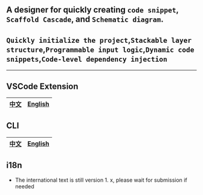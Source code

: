 ## A designer for quickly creating `code snippet`, `Scaffold Cascade`, and `Schematic diagram`.

## `Quickly initialize the project`,`Stackable layer structure`,`Programmable input logic`,`Dynamic code snippets`,`Code-level dependency injection`

---
## VSCode Extension

| [中文](https://wszgrcy.github.io/code-recycle/#/zh-Hans/%E5%BF%AB%E9%80%9F%E5%BC%80%E5%A7%8B-%E8%84%9A%E6%9C%AC) | [English](https://wszgrcy.github.io/code-recycle/#/en-US/quickstart-script) |
| --------------------------------------------------------------- | ---------------------------------------------------------------- |

## CLI

| [中文](https://wszgrcy.github.io/code-recycle/#/zh-Hans/%E5%BF%AB%E9%80%9F%E5%BC%80%E5%A7%8B-cli) | [English](https://wszgrcy.github.io/code-recycle/#/en-US/quickstart-cli) |
| --------------------------------------------------------------- | ---------------------------------------------------------------- |

## i18n
- The international text is still version 1. x, please wait for submission if needed

